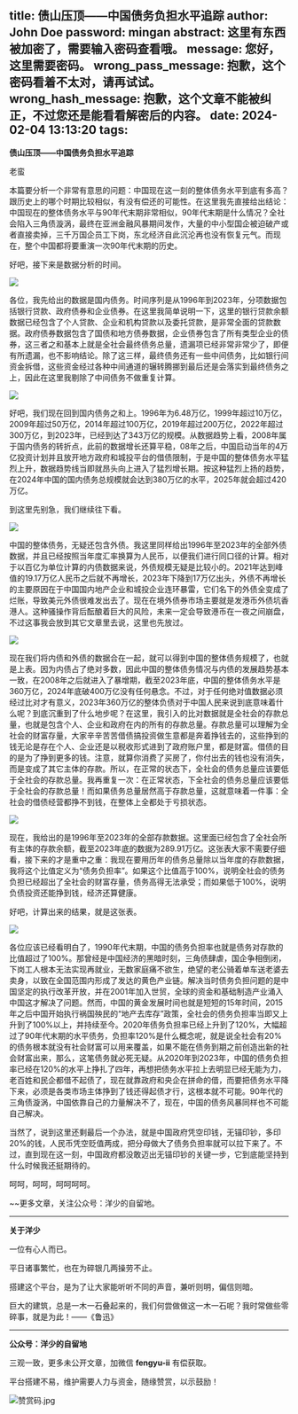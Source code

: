title: 债山压顶——中国债务负担水平追踪
author: John Doe
password: mingan
abstract: 这里有东西被加密了，需要输入密码查看哦。
message: 您好，这里需要密码。
wrong_pass_message: 抱歉，这个密码看着不太对，请再试试。
wrong_hash_message: 抱歉，这个文章不能被纠正，不过您还是能看看解密后的内容。
date: 2024-02-04 13:13:20
tags:
---
**债山压顶——中国债务负担水平追踪**<!--more-->

老蛮

本篇要分析一个非常有意思的问题：中国现在这一刻的整体债务水平到底有多高？跟历史上的哪个时期比较相似，有没有偿还的可能性。在这里我先直接给出结论：中国现在的整体债务水平与90年代末期非常相似，90年代末期是什么情况？全社会陷入三角债漩涡，最终在亚洲金融风暴期间发作，大量的中小型国企被迫破产或者直接卖掉，三千万国企员工下岗，东北经济自此沉沦再也没有恢复元气。而现在，整个中国都将要重演一次90年代末期的历史。

好吧，接下来是数据分析的时间。

![](/images/20240204001.png)

各位，我先给出的数据是国内债务。时间序列是从1996年到2023年，分项数据包括银行贷款、政府债券和企业债券。在这里我简单说明一下，这里的银行贷款余额数据已经包含了个人贷款、企业和机构贷款以及委托贷款，是非常全面的贷款数据。政府债券数据包含了国债和地方债券数据，企业债券包含了所有类型企业的债券，这三者之和基本上就是全社会最终债务总量，遗漏项已经非常非常少了，即便有所遗漏，也不影响结论。除了这三样，最终债务还有一些中间债务，比如银行间资金拆借，这些资金经过各种中间通道的辗转腾挪到最后还是会落实到最终债务之上，因此在这里我剔除了中间债务不做重复计算。

![](/images/20240204002.png)

好吧，我们现在回到国内债务之和上。1996年为6.48万亿，1999年超过10万亿，2009年超过50万亿，2014年超过100万亿，2019年超过200万亿，2022年超过300万亿，到2023年，已经到达了343万亿的规模。从数据趋势上看，2008年属于国内债务的转折点，此前的数据增长还算平稳，08年之后，中国启动当年的4万亿投资计划并且放开地方政府和城投平台的借债限制，于是中国的整体债务水平猛烈上升，数据趋势线当即就昂头向上进入了猛烈增长期。按这种猛烈上扬的趋势，在2024年中国的国内债务总规模就会达到380万亿的水平，2025年就会超过420万亿。

到这里先别急，我们继续往下看。

![](/images/20240204003.png)

中国的整体债务，无疑还包含外债。我这里同样给出1996年至2023年的全部外债数据，并且已经按照当年度汇率换算为人民币，以便我们进行同口径的计算。相对于以百亿为单位计算的内债数据来说，外债规模无疑是比较小的。2021年达到峰值的19.17万亿人民币之后就不再增长，2023年下降到17万亿出头，外债不再增长的主要原因在于中国国内地产企业和城投企业连环暴雷，它们名下的外债全变成了烂账，导致美元外债很难发出去了。现在在境外债券市场主要就是发港币外债坑香港人。这种骚操作背后酝酿着巨大的风险，未来一定会导致港币在一夜之间崩盘，不过这事我会放到其它文章里去说，这里也先放过。

![](/images/20240204004.png)

现在我们将内债和外债的数据合在一起，就可以得到中国的整体债务规模了，也就是上表。因为内债占了绝对多数，因此中国的整体债务情况与内债的发展趋势基本一致，在2008年之后就进入了暴增期，截至2023年底，中国的整体债务水平是360万亿，2024年底破400万亿没有任何悬念。不过，对于任何绝对值数据必须经过比对才有意义，2023年360万亿的整体负债对于中国人民来说到底意味着什么呢？到底沉重到了什么地步呢？在这里，我引入的比对数据就是全社会的存款总量，也就是包含个人、企业和政府在内的所有的存款总量。存款总量可以理解为全社会的财富存量，大家辛辛苦苦借债搞投资做生意都是奔着挣钱去的，这些挣到的钱无论是存在个人、企业还是以税收形式进到了政府账户里，都是财富。借债的目的是为了挣到更多的钱。注意，就算你消费了买房了，你付出去的钱也没有消失，而是变成了其它主体的存款。所以，在正常的状态下，全社会的债务总量应该要低于全社会的存款总量。我再重复一次：在正常状态，下全社会的债务总量应该要低于全社会的存款总量！而如果债务总量居然高于存款总量，这就意味着一件事：全社会的借债经营都挣不到钱，在整体上全都处于亏损状态。

![](/images/20240204005.png)

现在，我给出的是1996年至2023年的全部存款数据。这里面已经包含了全社会所有主体的存款余额，截至2023年底的数据为289.91万亿。这张表大家不需要仔细看，接下来的才是重中之重：我现在要用历年的债务总量除以当年度的存款数据，我将这个比值定义为“债务负担率”。如果这个比值高于100%，说明全社会的债务负担已经超出了全社会的财富存量，债务高得无法承受；而如果低于100%，说明负债投资还能挣到钱，经济还算健康。

好吧，计算出来的结果，就是这张表。

![](/images/20240204006.png)

各位应该已经看明白了，1990年代末期，中国的债务负担率也就是债务对存款的比值超过了100%。那曾经是中国经济的黑暗时刻，三角债肆虐，国企争相倒闭，下岗工人根本无法实现再就业，无数家庭痛不欲生，绝望的老公骑着单车送老婆去卖身，以致在全国范围内形成了发达的黄色产业链。解决当时债务负担问题的是中国坚定的执行改革开放，并在2001年加入世贸，全球的资金和基础制造产业涌入中国这才解决了问题。然而，中国的黄金发展时间也就是短短的15年时间，2015年之后中国开始执行祸国殃民的“地产去库存”政策，全社会的债务负担率当即又上升到了100%以上，并持续至今。2020年债务负担率已经上升到了120%，大幅超过了90年代末期的水平债务，负担率120%是什么概念呢，就是说全社会有20%的债务根本就没有社会财富可以用来覆盖，如果不能在债务到期之前创造出新的社会财富出来，那么，这笔债务就必死无疑。从2020年到2023年，中国的债务负担率已经在120%的水平上挣扎了四年，再想把债务水平拉上去明显已经无能为力，老百姓和民企都借不起债了，现在就靠政府和央企在拼命的借，而要把债务水平降下来，必须是各类市场主体挣到了钱还得起债才行，这根本就不可能。90年代的三角债漩涡，中国依靠自己的力量解决不了，现在，中国的债务风暴同样也不可能自己解决。

当然了，说到这里还剩最后一个办法，就是中国政府凭空印钱，无锚印钞，多印20%的钱，人民币凭空贬值两成，把分母做大了债务负担率就可以拉下来了。不过，直到现在这一刻，中国政府都没敢迈出无锚印钞的关键一步，它到底能坚持到什么时候我还挺期待的。

呵呵，呵呵，呵呵呵呵。

~~更多文章，关注公众号：洋少的自留地。
- - -
**关于洋少**

一位有心人而已。

平日诸事繁忙，也在为碎银几两操劳不止。

搭建这个平台，是为了让大家能听听不同的声音，兼听则明，偏信则暗。

巨大的建筑，总是一木一石叠起来的，我们何尝做做这一木一石呢？我时常做些零碎事，就是为此！——《鲁迅》

---

**公众号：洋少的自留地** 

三观一致，更多未公开文章，加微信 **fengyu-ii** 有偿获取。

平台搭建不易，维护需要人力与资金，随缘赞赏，以示鼓励！

![赞赏码.jpg](/images/shang.jpg)